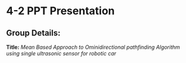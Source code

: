 # 4-2 PPT Presentation 



## Group Details: 
**Title:** _Mean Based Approach to Ominidirectional pathfinding Algorithm using single ultrasonic sensor for robotic car_
